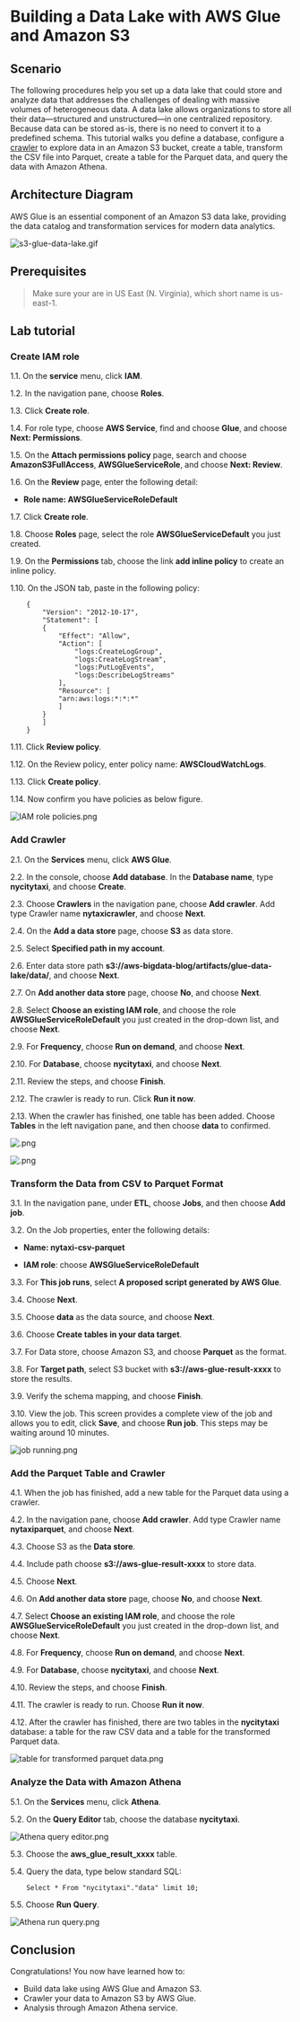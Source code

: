 Building a Data Lake with AWS Glue and Amazon S3
================================================================


## Scenario
The following procedures help you set up a data lake that could store and analyze data that addresses the challenges of dealing with massive volumes of heterogeneous data. A data lake allows organizations to store all their data—structured and unstructured—in one centralized repository. Because data can be stored as-is, there is no need to convert it to a predefined schema. This tutorial walks you define a database, configure a [crawler](https://docs.aws.amazon.com/glue/latest/dg/add-crawler.html) to explore data in an Amazon S3 bucket, create a table, transform the CSV file into Parquet, create a table for the Parquet data, and query the data with Amazon Athena.


## Architecture Diagram
AWS Glue is an essential component of an Amazon S3 data lake, providing the data catalog and transformation services for modern data analytics.

![s3-glue-data-lake.gif](/images/s3-glue-data-lake.gif)


## Prerequisites

>Make sure your are in US East (N. Virginia), which short name is us-east-1.


## Lab tutorial
### Create IAM role

1.1. On the **service** menu, click **IAM**.

1.2. In the navigation pane, choose **Roles**.

1.3. Click **Create role**.

1.4. For role type, choose **AWS Service**, find and choose **Glue**, and choose **Next: Permissions**.

1.5. On the **Attach permissions policy** page, search and choose **AmazonS3FullAccess**, **AWSGlueServiceRole**, and choose **Next: Review**.

1.6. On the **Review** page, enter the following detail:

* **Role name: AWSGlueServiceRoleDefault**

1.7. Click **Create role**.

1.8. Choose **Roles** page, select the role **AWSGlueServiceDefault** you just created.

1.9. On the **Permissions** tab, choose the link **add inline policy** to create an inline policy.

1.10. On the JSON tab, paste in the following policy:

		{
  			"Version": "2012-10-17",
  			"Statement": [
    		{
      			"Effect": "Allow",
      			"Action": [
        			"logs:CreateLogGroup",
        			"logs:CreateLogStream",
        			"logs:PutLogEvents",
        			"logs:DescribeLogStreams"
    			],
      			"Resource": [
        		"arn:aws:logs:*:*:*"
    			]
  			}
 			]
		}

1.11. Click **Review policy**.

1.12. On the Review policy, enter policy name: **AWSCloudWatchLogs**.

1.13. Click **Create policy**.

1.14. Now confirm you have policies as below figure.

![IAM role policies.png](/images/IAM-role-policies.png)


### Add Crawler

2.1. On the **Services** menu, click **AWS Glue**.

2.2. In the console, choose **Add database**. In the **Database name**, type **nycitytaxi**, and choose **Create**.

2.3. Choose **Crawlers** in the navigation pane, choose **Add crawler**. Add type Crawler name **nytaxicrawler**, and choose **Next**.

2.4. On the **Add a data store** page, choose **S3** as data store.

2.5. Select **Specified path in my account**.

2.6. Enter data store path **s3://aws-bigdata-blog/artifacts/glue-data-lake/data/**, and choose **Next**.

2.7. On **Add another data store** page, choose **No**, and choose **Next**.

2.8. Select **Choose an existing IAM role**, and choose the role  **AWSGlueServiceRoleDefault** you just created in the drop-down list, and choose **Next**.

2.9. For **Frequency**, choose **Run on demand**, and choose **Next**.

2.10. For **Database**, choose **nycitytaxi**, and choose **Next**.

2.11. Review the steps, and choose **Finish**.

2.12. The crawler is ready to run. Click **Run it now**.

2.13. When the crawler has finished, one table has been added. Choose **Tables** in the left navigation pane, and then choose **data** to confirmed.

![.png](/images/AWS-Glue-table-has-been-added.png)

![.png](/images/table-information.png)


### Transform the Data from CSV to Parquet Format

3.1. In the navigation pane, under **ETL**, choose **Jobs**, and then choose **Add job**.

3.2. On the Job properties, enter the following details:

* **Name: nytaxi-csv-parquet**
	
* **IAM role**: choose **AWSGlueServiceRoleDefault**

3.3. For **This job runs**, select **A proposed script generated by AWS Glue**.

3.4. Choose **Next**.

3.5. Choose **data** as the data source, and choose **Next**.

3.6. Choose **Create tables in your data target**.

3.7. For Data store, choose Amazon S3, and choose **Parquet** as the format.

3.8. For **Target path**, select S3 bucket with **s3://aws-glue-result-xxxx** to store the results.

3.9. Verify the schema mapping, and choose **Finish**.

3.10. View the job. This screen provides a complete view of the job and allows you to edit, click **Save**, and choose **Run job**. This steps may be waiting around 10 minutes.

![job running.png](/images/job-running.png)


### Add the Parquet Table and Crawler

4.1. When the job has finished, add a new table for the Parquet data using a crawler.

4.2. In the navigation pane, choose **Add crawler**. Add type Crawler name **nytaxiparquet**, and choose **Next**.

4.3. Choose S3 as the **Data store**.

4.4. Include path choose **s3://aws-glue-result-xxxx** to store data.

4.5. Choose **Next**.

4.6. On **Add another data store** page, choose **No**, and choose **Next**.

4.7. Select **Choose an existing IAM role**, and choose the role  **AWSGlueServiceRoleDefault** you just created in the drop-down list, and choose **Next**.

4.8. For **Frequency**, choose **Run on demand**, and choose **Next**.

4.9. For **Database**, choose **nycitytaxi**, and choose **Next**.

4.10. Review the steps, and choose **Finish**.

4.11. The crawler is ready to run. Choose **Run it now**.

4.12. After the crawler has finished, there are two tables in the **nycitytaxi** database: a table for the raw CSV data and a table for the transformed Parquet data.

![table for transformed parquet data.png](/images/table-for-transformed-parquet-data.png)


### Analyze the Data with Amazon Athena

5.1. On the **Services** menu, click **Athena**.

5.2. On the **Query Editor** tab, choose the database **nycitytaxi**.

![Athena query editor.png](/images/Athena-query-editor.png)

5.3. Choose the **aws_glue_result_xxxx** table.

5.4. Query the data, type below standard SQL:

		Select * From "nycitytaxi"."data" limit 10;

5.5. Choose **Run Query**.

![Athena run query.png](/images/Athena-run-query.png)


## Conclusion

Congratulations! You now have learned how to:

* Build data lake using AWS Glue and Amazon S3.
* Crawler your data to Amazon S3 by AWS Glue.
* Analysis through Amazon Athena service.
